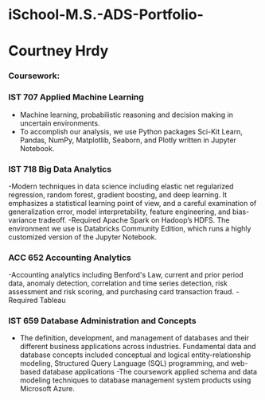 # iSchool-M.S.-ADS-Portfolio-

# Courtney Hrdy 

### Coursework:

### IST 707 Applied Machine Learning

- Machine learning, probabilistic reasoning and decision making in uncertain environments. 
- To accomplish our analysis, we use Python packages Sci-Kit Learn, Pandas, NumPy, Matplotlib, Seaborn, and Plotly written in Jupyter Notebook. 

### IST 718 Big Data Analytics 

-Modern techniques in data science including elastic net regularized regression, random forest, gradient boosting, and deep learning. It emphasizes a statistical learning point of view, and a careful examination of generalization error, model interpretability, feature engineering, and bias-variance tradeoff. 
-Required Apache Spark on Hadoop’s HDFS. The environment we use is Databricks Community Edition, which runs a highly customized version of the Jupyter Notebook.

### ACC 652 Accounting Analytics 

-Accounting analytics including Benford's Law, current and prior period data, anomaly detection, correlation and time series detection, risk assessment and risk scoring, and purchasing card transaction fraud.
-Required Tableau

### IST 659 Database Administration and Concepts

- The definition, development, and management of databases and their different business applications across industries. Fundamental data and database concepts included conceptual and logical entity-relationship modeling, Structured Query Language (SQL) programming, and web-based database applications
-The coursework applied schema and data modeling techniques to database management system products using Microsoft Azure.


